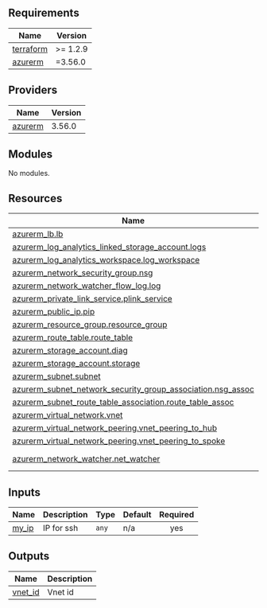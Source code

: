 <!-- BEGIN_TF_DOCS -->
## Requirements

| Name | Version |
|------|---------|
| <a name="requirement_terraform"></a> [terraform](#requirement\_terraform) | >= 1.2.9 |
| <a name="requirement_azurerm"></a> [azurerm](#requirement\_azurerm) | =3.56.0 |

## Providers

| Name | Version |
|------|---------|
| <a name="provider_azurerm"></a> [azurerm](#provider\_azurerm) | 3.56.0 |

## Modules

No modules.

## Resources

| Name | Type |
|------|------|
| [azurerm_lb.lb](https://registry.terraform.io/providers/hashicorp/azurerm/3.56.0/docs/resources/lb) | resource |
| [azurerm_log_analytics_linked_storage_account.logs](https://registry.terraform.io/providers/hashicorp/azurerm/3.56.0/docs/resources/log_analytics_linked_storage_account) | resource |
| [azurerm_log_analytics_workspace.log_workspace](https://registry.terraform.io/providers/hashicorp/azurerm/3.56.0/docs/resources/log_analytics_workspace) | resource |
| [azurerm_network_security_group.nsg](https://registry.terraform.io/providers/hashicorp/azurerm/3.56.0/docs/resources/network_security_group) | resource |
| [azurerm_network_watcher_flow_log.log](https://registry.terraform.io/providers/hashicorp/azurerm/3.56.0/docs/resources/network_watcher_flow_log) | resource |
| [azurerm_private_link_service.plink_service](https://registry.terraform.io/providers/hashicorp/azurerm/3.56.0/docs/resources/private_link_service) | resource |
| [azurerm_public_ip.pip](https://registry.terraform.io/providers/hashicorp/azurerm/3.56.0/docs/resources/public_ip) | resource |
| [azurerm_resource_group.resource_group](https://registry.terraform.io/providers/hashicorp/azurerm/3.56.0/docs/resources/resource_group) | resource |
| [azurerm_route_table.route_table](https://registry.terraform.io/providers/hashicorp/azurerm/3.56.0/docs/resources/route_table) | resource |
| [azurerm_storage_account.diag](https://registry.terraform.io/providers/hashicorp/azurerm/3.56.0/docs/resources/storage_account) | resource |
| [azurerm_storage_account.storage](https://registry.terraform.io/providers/hashicorp/azurerm/3.56.0/docs/resources/storage_account) | resource |
| [azurerm_subnet.subnet](https://registry.terraform.io/providers/hashicorp/azurerm/3.56.0/docs/resources/subnet) | resource |
| [azurerm_subnet_network_security_group_association.nsg_assoc](https://registry.terraform.io/providers/hashicorp/azurerm/3.56.0/docs/resources/subnet_network_security_group_association) | resource |
| [azurerm_subnet_route_table_association.route_table_assoc](https://registry.terraform.io/providers/hashicorp/azurerm/3.56.0/docs/resources/subnet_route_table_association) | resource |
| [azurerm_virtual_network.vnet](https://registry.terraform.io/providers/hashicorp/azurerm/3.56.0/docs/resources/virtual_network) | resource |
| [azurerm_virtual_network_peering.vnet_peering_to_hub](https://registry.terraform.io/providers/hashicorp/azurerm/3.56.0/docs/resources/virtual_network_peering) | resource |
| [azurerm_virtual_network_peering.vnet_peering_to_spoke](https://registry.terraform.io/providers/hashicorp/azurerm/3.56.0/docs/resources/virtual_network_peering) | resource |
| [azurerm_network_watcher.net_watcher](https://registry.terraform.io/providers/hashicorp/azurerm/3.56.0/docs/data-sources/network_watcher) | data source |

## Inputs

| Name | Description | Type | Default | Required |
|------|-------------|------|---------|:--------:|
| <a name="input_my_ip"></a> [my\_ip](#input\_my\_ip) | IP for ssh | `any` | n/a | yes |

## Outputs

| Name | Description |
|------|-------------|
| <a name="output_vnet_id"></a> [vnet\_id](#output\_vnet\_id) | Vnet id |
<!-- END_TF_DOCS -->